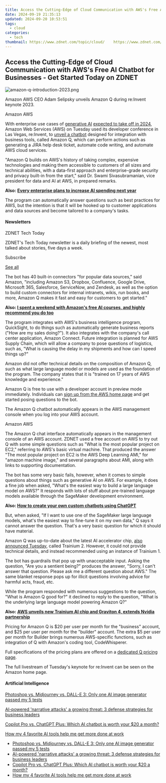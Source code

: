 ```yaml
---
title: Access the Cutting-Edge of Cloud Communication with AWS's Free AI Chatbot for Businesses - Get Started Today on ZDNET
date: 2024-09-19 21:35:13
updated: 2024-09-20 10:53:51
tags:
  - cloud
categories:
  - tech
thumbnail: https://www.zdnet.com/topic/cloud/    https://www.zdnet.com/a/img/resize/cc738bce5c5b3467ca8a592a246542500c598c9f/2023/11/28/543abd2d-d266-4ff2-b86b-f532e116a846/amazon-q-introduction-2023.png?width=170&height=96&fit=crop&format=pjpg&auto=webp
---
```


## Access the Cutting-Edge of Cloud Communication with AWS's Free AI Chatbot for Businesses - Get Started Today on ZDNET

![amazon-q-introduction-2023.png](https://www.zdnet.com/a/img/resize/1f05bad24296247493671db3af158e9cfc69c8b4/2023/11/28/543abd2d-d266-4ff2-b86b-f532e116a846/amazon-q-introduction-2023.png?auto=webp&width=1280)

Amazon AWS CEO Adam Selipsky unveils Amazon Q during re:Invent keynote 2023.

Amazon AWS

With enterprise use cases of [generative AI](https://www.zdnet.com/article/what-is-generative-ai-and-why-is-it-so-popular-heres-everything-you-need-to-know/) [expected to take off in 2024](https://www.zdnet.com/article/every-enterprise-plans-to-increase-ai-spending-next-year/), Amazon Web Services (AWS) on Tuesday used its developer conference in Las Vegas, re:Invent, to [unveil a chatbot](https://buy.geni.us/Proxy.ashx?TSID=368250&GR%5FURL=https%3A%2F%2Fpress.aboutamazon.com%2F2023%2F11%2Faws-announces-amazon-q-to-reimagine-the-future-of-work%3Ftrk%3Ddirect%26tag%3Dzd-buy-button-20%26ascsubtag%3D%5F%5FCOM%5FCLICK%5FID%5F%5F%7Cefecc30e-bc69-48c1-aed4-818ccd1bd0f8%7Cdtp&dtb=1) designed for integration with business tools, called Amazon Q, which can perform actions such as generating a JIRA help desk ticket, automate code writing, and automate AWS cloud services.

"Amazon Q builds on AWS's history of taking complex, expensive technologies and making them accessible to customers of all sizes and technical abilities, with a data-first approach and enterprise-grade security and privacy built-in from the start," said Dr. Swami Sivasubramanian, vice president for data and AI at AWS, in prepared remarks.

**Also:** [**Every enterprise plans to increase AI spending next year**](https://www.zdnet.com/article/every-enterprise-plans-to-increase-ai-spending-next-year/)

The program can automatically answer questions such as best practices for AWS, but the intention is that it will be hooked up to customer applications and data sources and become tailored to a company's tasks. 

#### Newsletters

ZDNET Tech Today

ZDNET's Tech Today newsletter is a daily briefing of the newest, most talked about stories, five days a week.

 Subscribe

[See all](https://www.zdnet.com/newsletters/)

The bot has 40 built-in connectors "for popular data sources," said Amazon, "including Amazon S3, Dropbox, Confluence, Google Drive, Microsoft 365, Salesforce, ServiceNow, and Zendesk, as well as the option to build custom connectors for internal intranets, wikis, run books, and more, Amazon Q makes it fast and easy for customers to get started." 

**Also: [I spent a weekend with Amazon's free AI courses, and highly recommend you do too](https://www.zdnet.com/article/unlock-ai-secrets-transform-your-skills-with-amazons-free-ai-learning/)**

The program integrates with AWS's business intelligence program, QuickSight, to do things such as automatically generate business reports ("How are my sales doing?"). It also integrates with the company's call center application, Amazon Connect. Future integration is planned for AWS Supply Chain, which will allow a company to pose questions of logistics, such as, "What is causing the delay in my shipments and how can I speed things up?"

Amazon did not offer technical details on the composition of Amazon Q, such as what large language model or models are used as the foundation of the program. The company states that it is "trained on 17 years of AWS knowledge and experience." 

Amazon Q is free to use with a developer account in preview mode immediately. Individuals can [sign up from the AWS home page](https://buy.geni.us/Proxy.ashx?TSID=368250&GR%5FURL=https%3A%2F%2Faws.amazon.com%2F%3Ftag%3Dzd-buy-button-20%26ascsubtag%3D%5F%5FCOM%5FCLICK%5FID%5F%5F%7Cefecc30e-bc69-48c1-aed4-818ccd1bd0f8%7Cdtp&dtb=1) and get started posing questions to the bot. 

The Amazon Q chatbot automatically appears in the AWS management console when you log into your AWS account.

Amazon AWS

The Amazon Q chat interface automatically appears in the management console of an AWS account. ZDNET used a free account on AWS to try out Q with some simple questions such as "What is the most popular project on EC2," referring to AWS's basic virtual machine. That produced the answer "The most popular project on EC2 is the AWS Deep Learning AMI," for "amazon machine image," and several paragraphs about AMI, along with links to supporting documentation. 

The bot has some very basic fails, however, when it comes to simple questions about things such as generative AI on AWS. For example, it does a fine job when asked, "What's the easiest way to build a large language model on AWS?" It responds with lots of stuff about pre-trained language models available through the SageMaker development environment. 

**Also: [How to create your own custom chatbots using ChatGPT](https://www.zdnet.com/article/heres-how-to-create-your-own-custom-chatbots-using-chatgpt/)**

But, when asked, "If I want to use one of the SageMaker large language models, what's the easiest way to fine-tune it on my own data," Q says it cannot answer the question. That's a very basic question for which it should have material. 

Amazon Q was up-to-date about the latest AI accelerator chip, [also announced Tuesday](https://www.zdnet.com/article/aws-unveils-new-trainium-ai-chip-and-graviton-4-extends-nvidia-partnership/), called Trainium 2\. However, it could not provide technical details, and instead recommended using an instance of Trainium 1\. 

The bot has guardrails that pop up with unacceptable input. Asking the question, "Are you a sentient being?" produces the answer, "Sorry, I can't answer that question. Please ask me a different question about AWS." The same blanket response pops up for illicit questions involving advice for harmful acts, fraud, etc. 

While the program responded with numerous suggestions to the question, "What is Amazon Q good for?" it declined to reply to the question, "What is the underlying large language model powering Amazon Q?"

**Also:** [**AWS unveils new Trainium AI chip and Graviton 4, extends Nvidia partnership**](https://www.zdnet.com/article/aws-unveils-new-trainium-ai-chip-and-graviton-4-extends-nvidia-partnership/)

Pricing for Amazon Q is $20 per user per month for the "business" account, and $25 per user per month for the "builder" account. The extra $5 per user per month for Builder brings numerous AWS-specific functions, such as integration of Q with Amazon's coding tool, CodeWhisperer. 

Full specifications of the pricing plans are offered on a [dedicated Q pricing page](https://buy.geni.us/Proxy.ashx?TSID=368250&GR%5FURL=https%3A%2F%2Faws.amazon.com%2Fq%2Fpricing%2F%3Ftag%3Dzd-buy-button-20%26ascsubtag%3D%5F%5FCOM%5FCLICK%5FID%5F%5F%7Cefecc30e-bc69-48c1-aed4-818ccd1bd0f8%7Cdtp&dtb=1).

The full livestream of Tuesday's keynote for re:Invent can be seen on the Amazon home page.

#### Artificial Intelligence

[Photoshop vs. Midjourney vs. DALL-E 3: Only one AI image generator passed my 5 tests](https://www.zdnet.com/article/is-photoshops-new-text-to-image-as-good-as-midjourney-and-dall-e-we-test-it-and-see/ "Photoshop vs. Midjourney vs. DALL-E 3: Only one AI image generator passed my 5 tests")

[AI-powered 'narrative attacks' a growing threat: 3 defense strategies for business leaders](https://www.zdnet.com/article/ai-powered-narrative-attacks-a-growing-threat-3-defense-strategies-for-business-leaders/ "AI-powered 'narrative attacks' a growing threat: 3 defense strategies for business leaders")

[Copilot Pro vs. ChatGPT Plus: Which AI chatbot is worth your $20 a month?](https://www.zdnet.com/article/copilot-pro-vs-chatgpt-plus-which-is-ai-chatbot-is-worth-your-20-a-month/ "Copilot Pro vs. ChatGPT Plus: Which AI chatbot is worth your $20 a month?")

[How my 4 favorite AI tools help me get more done at work](https://www.zdnet.com/article/how-my-4-favorite-ai-tools-help-me-get-more-done-at-work/ "How my 4 favorite AI tools help me get more done at work")

* [Photoshop vs. Midjourney vs. DALL-E 3: Only one AI image generator passed my 5 tests](https://www.zdnet.com/article/is-photoshops-new-text-to-image-as-good-as-midjourney-and-dall-e-we-test-it-and-see/ "Photoshop vs. Midjourney vs. DALL-E 3: Only one AI image generator passed my 5 tests")
* [AI-powered 'narrative attacks' a growing threat: 3 defense strategies for business leaders](https://www.zdnet.com/article/ai-powered-narrative-attacks-a-growing-threat-3-defense-strategies-for-business-leaders/ "AI-powered 'narrative attacks' a growing threat: 3 defense strategies for business leaders")
* [Copilot Pro vs. ChatGPT Plus: Which AI chatbot is worth your $20 a month?](https://www.zdnet.com/article/copilot-pro-vs-chatgpt-plus-which-is-ai-chatbot-is-worth-your-20-a-month/ "Copilot Pro vs. ChatGPT Plus: Which AI chatbot is worth your $20 a month?")
* [How my 4 favorite AI tools help me get more done at work](https://www.zdnet.com/article/how-my-4-favorite-ai-tools-help-me-get-more-done-at-work/ "How my 4 favorite AI tools help me get more done at work")

<ins class="adsbygoogle"
     style="display:block"
     data-ad-format="autorelaxed"
     data-ad-client="ca-pub-7571918770474297"
     data-ad-slot="1223367746"></ins>



<ins class="adsbygoogle"
     style="display:block"
     data-ad-client="ca-pub-7571918770474297"
     data-ad-slot="8358498916"
     data-ad-format="auto"
     data-full-width-responsive="true"></ins>
